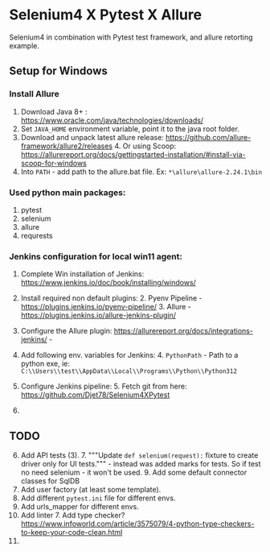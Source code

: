 # Selenium4 X Pytest X Allure
Selenium4 in combination with Pytest test framework, and allure retorting example.


## Setup for Windows

### Install Allure 
1. Download Java 8+ : https://www.oracle.com/java/technologies/downloads/
2. Set `JAVA_HOME` environment variable, point it to the java root folder.
3. Download and unpack latest allure release: https://github.com/allure-framework/allure2/releases
   4. Or using Scoop: https://allurereport.org/docs/gettingstarted-installation/#install-via-scoop-for-windows
5. Into `PATH` - add path to the allure.bat file. Ex: `*\allure\allure-2.24.1\bin`

### Used python main packages:
1. pytest
2. selenium
3. allure
4. requrests

### Jenkins configuration for local win11 agent:
1. Complete Win installation of Jenkins: https://www.jenkins.io/doc/book/installing/windows/ 
1. Install required non default plugins:
   2. Pyenv Pipeline - https://plugins.jenkins.io/pyenv-pipeline/
   3. Allure - https://plugins.jenkins.io/allure-jenkins-plugin/

2. Configure the Allure plugin: https://allurereport.org/docs/integrations-jenkins/ - 
3. Add following env. variables for Jenkins: 
   4. `PythonPath` - Path to a python exe, ie: `C:\\Users\\test\\AppData\\Local\\Programs\\Python\\Python312` 
4. Configure Jenkins pipeline:
   5. Fetch git from here: https://github.com/Djet78/Selenium4XPytest
6. 




## TODO
6. Add API tests (3). 
   7. """Update `def selenium(request):` fixture to create driver only for UI tests.""" - instead was added marks for tests. So if test no need selenium - it won't be used.
   9. Add some default connector classes for SqlDB
4. Add user factory (at least some template).
5. Add different `pytest.ini` file for different envs. 
5. Add urls_mapper for different envs.
6. Add linter
   7. Add type checker? https://www.infoworld.com/article/3575079/4-python-type-checkers-to-keep-your-code-clean.html
8. 
